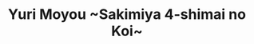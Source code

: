 --- 
title: "Yuri Moyou ~Sakimiya 4-shimai no Koi~"
publishdate: "2019-1-20T16:48:46+02:00"
src: "https://365manga.net/manga/yuri-moyou-sakimiya-4-shimai-no-koi"
image: "https://data.365manga.net/images/thumbnails/32450-yuri-moyou-sakimiya-4-shimai-no-koi.jpg"
description: " The four Sakimiya sisters all have their own love lives to deal with when it comes to being in love with other women. The eldest Ryou is dating her student Hikari, the second sister Serina has feelings for one of her coworkers, the third sister Yuika likes her childhood friend Miu, and the fourth sister Mizuki is going out with Tachibana, her teammate…"
---